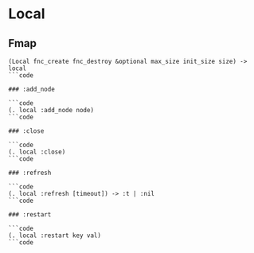 # Local

## Fmap

```code
(Local fnc_create fnc_destroy &optional max_size init_size size) -> local
```code

### :add_node

```code
(. local :add_node node)
```code

### :close

```code
(. local :close)
```code

### :refresh

```code
(. local :refresh [timeout]) -> :t | :nil
```code

### :restart

```code
(. local :restart key val)
```code

